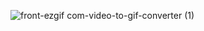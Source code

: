 
![front-ezgif com-video-to-gif-converter (1)](https://github.com/user-attachments/assets/0ddfee7f-e9e1-4aaf-9f30-7c3a0d9c4c7e)

